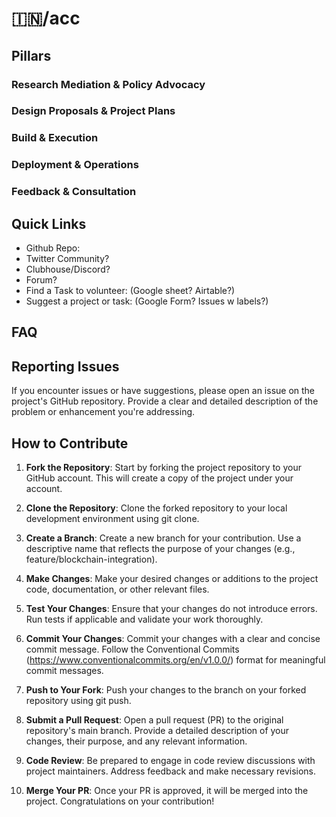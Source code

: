 # 🇮🇳/acc

## Pillars

### Research Mediation & Policy Advocacy 
### Design Proposals & Project Plans 
### Build & Execution
### Deployment & Operations
### Feedback & Consultation


## Quick Links
- Github Repo:
- Twitter Community?
- Clubhouse/Discord?
- Forum?
- Find a Task to volunteer: (Google sheet? Airtable?)
- Suggest a project or task: (Google Form? Issues w labels?)


## FAQ


## Reporting Issues
If you encounter issues or have suggestions, please open an issue on the project's GitHub repository. Provide a clear and detailed description of the problem or enhancement you're addressing.


## How to Contribute
1. **Fork the Repository**: Start by forking the project repository to your GitHub account. This will create a copy of the project under your account.

2. **Clone the Repository**: Clone the forked repository to your local development environment using git clone.

3. **Create a Branch**: Create a new branch for your contribution. Use a descriptive name that reflects the purpose of your changes (e.g., feature/blockchain-integration).

4. **Make Changes**: Make your desired changes or additions to the project code, documentation, or other relevant files.

5. **Test Your Changes**: Ensure that your changes do not introduce errors. Run tests if applicable and validate your work thoroughly.

6. **Commit Your Changes**: Commit your changes with a clear and concise commit message. Follow the Conventional Commits (https://www.conventionalcommits.org/en/v1.0.0/) format for meaningful commit messages.

7. **Push to Your Fork**: Push your changes to the branch on your forked repository using git push.

8. **Submit a Pull Request**: Open a pull request (PR) to the original repository's main branch. Provide a detailed description of your changes, their purpose, and any relevant information.

9. **Code Review**: Be prepared to engage in code review discussions with project maintainers. Address feedback and make necessary revisions.

10. **Merge Your PR**: Once your PR is approved, it will be merged into the project. Congratulations on your contribution!